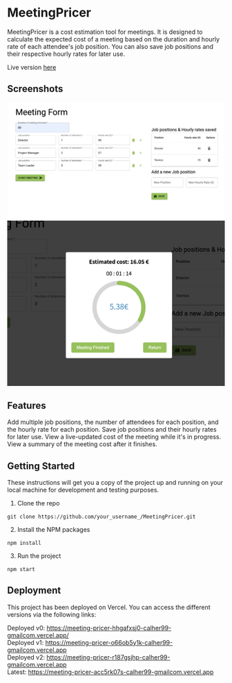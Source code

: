 # MeetingPricer

MeetingPricer is a cost estimation tool for meetings. It is designed to calculate the expected cost of a meeting based on the duration and hourly rate of each attendee's job position. You can also save job positions and their respective hourly rates for later use.

Live version [here](https://meeting-pricer-acc5rk07s-calher99-gmailcom.vercel.app)

## Screenshots

![Image of Form](./Form.png)
![Timer](./timer.png)

## Features

Add multiple job positions, the number of attendees for each position, and the hourly rate for each position.
Save job positions and their hourly rates for later use.
View a live-updated cost of the meeting while it's in progress.
View a summary of the meeting cost after it finishes.

## Getting Started

These instructions will get you a copy of the project up and running on your local machine for development and testing purposes.

1. Clone the repo

```
git clone https://github.com/your_username_/MeetingPricer.git
```

2. Install the NPM packages

```
npm install
```

3. Run the project

```
npm start
```

## Deployment

This project has been deployed on Vercel. You can access the different versions via the following links:

Deployed v0: https://meeting-pricer-hhgafxsj0-calher99-gmailcom.vercel.app/  
Deployed v1: https://meeting-pricer-o66ob5y1k-calher99-gmailcom.vercel.app  
Deployed v2: https://meeting-pricer-r187gsjhp-calher99-gmailcom.vercel.app  
Latest: https://meeting-pricer-acc5rk07s-calher99-gmailcom.vercel.app

